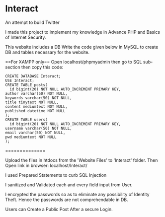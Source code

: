 # Interact
An attempt to build Twitter

I made this project to implement my knowledge in Advance PHP and Basics of Internet Security.

This website includes a DB
  Write the code given below in MySQL to create DB and tables necessary for the website.

==For XAMPP only==
Open localhost/phpmyadmin then go to SQL sub-section then copy this code:
  
    CREATE DATABASE Interact;
    USE Interact;
    CREATE TABLE posts(
	  id bigint(20) NOT NULL AUTO_INCREMENT PRIMARY KEY,
    author varchar(50) NOT NULL,
    keywords varchar(50) NOT NULL,
    title tinytext NOT NULL,
    content mediumtext NOT NULL,
    published datetime NOT NULL
    );
    CREATE TABLE users(
	  id bigint(20) NOT NULL AUTO_INCREMENT PRIMARY KEY,
    username varchar(50) NOT NULL,
    email varchar(50) NOT NULL,
    pwd mediumtext NOT NULL
    );
    
==============

Upload the files in htdocs from the 'Website Files' to 'Interact' folder.
Then Open link in browser: localhost/Interact/

I used Prepared Statements to curb SQL Injection 

I sanitized and Validated each and every field input from User.

I encrypted the passwords so as to eliminate any possibility of Identity Theft.
Hence the passwords are not comprehendable in DB.

Users can Create a Public Post
After a secure Login.
